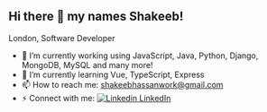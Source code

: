 ## Hi there 👋 my names Shakeeb!
London, Software Developer

<!--
**shakshakeeb/shakshakeeb** is a ✨ _special_ ✨ repository because its `README.md` (this file) appears on your GitHub profile.

Here are some ideas to get you started:
-->

- 🔭 I’m currently working using JavaScript, Java, Python, Django, MongoDB, MySQL and many more!
- 🌱 I’m currently learning Vue, TypeScript, Express
- 📫 How to reach me: shakeebhassanwork@gmail.com
- ⚡ Connect with me:  [![Linkedin](https://i.sstatic.net/gVE0j.png) LinkedIn](www.linkedin.com/in/shakeeb-hassan-706001294)
&nbsp;

<!--
## Languages and Tools
<img src="{[BadgeURLHere](https://img.shields.io/badge/JavaScript-323330?style=for-the-badge&logo=javascript&logoColor=F7DF1)}" />
<img src="{[BadgeURLHere](https://img.shields.io/badge/Python-FFD43B?style=for-the-badge&logo=python&logoColor=blue)}" />
-->
<!--
- 👯 I’m looking to collaborate on ...
- 🤔 I’m looking for help with ...
- 💬 Ask me about ...
- 📫 How to reach me: shakeebhassanwork@gmail.com
- 😄 Pronouns: ...
- ⚡ Fun fact: ...
-->

